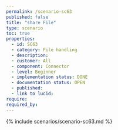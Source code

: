 ```yaml
---
permalink: /scenario-sc63
published: false
title: "share File"
type: scenario
toc: true
properties:
  - id: SC63
  - category: File handling 
  - description:
  - customer: All
  - component: Connector
  - level: Beginner
  - implementation status: DONE
  - documentation status: OPEN
  - published:
  - link to lucid:
require:
required_by:
---
```


{% include scenarios/scenario-sc63.md %}
